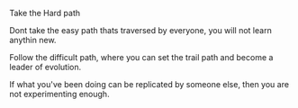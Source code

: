 Take the Hard path

Dont take the easy path thats traversed by everyone,  you will not learn anythin new.

Follow the difficult path, where you can set the trail path and become a leader of evolution. 

If what you've been doing can be replicated by someone else, then you are not experimenting enough.

